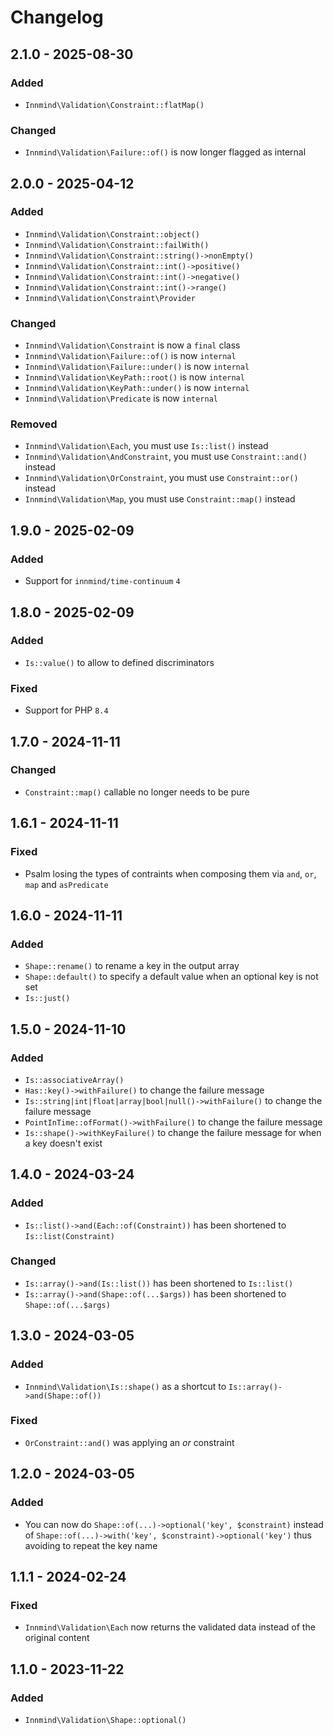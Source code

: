 # Changelog

## 2.1.0 - 2025-08-30

### Added

- `Innmind\Validation\Constraint::flatMap()`

### Changed

- `Innmind\Validation\Failure::of()` is now longer flagged as internal

## 2.0.0 - 2025-04-12

### Added

- `Innmind\Validation\Constraint::object()`
- `Innmind\Validation\Constraint::failWith()`
- `Innmind\Validation\Constraint::string()->nonEmpty()`
- `Innmind\Validation\Constraint::int()->positive()`
- `Innmind\Validation\Constraint::int()->negative()`
- `Innmind\Validation\Constraint::int()->range()`
- `Innmind\Validation\Constraint\Provider`

### Changed

- `Innmind\Validation\Constraint` is now a `final` class
- `Innmind\Validation\Failure::of()` is now `internal`
- `Innmind\Validation\Failure::under()` is now `internal`
- `Innmind\Validation\KeyPath::root()` is now `internal`
- `Innmind\Validation\KeyPath::under()` is now `internal`
- `Innmind\Validation\Predicate` is now `internal`

### Removed

- `Innmind\Validation\Each`, you must use `Is::list()` instead
- `Innmind\Validation\AndConstraint`, you must use `Constraint::and()` instead
- `Innmind\Validation\OrConstraint`, you must use `Constraint::or()` instead
- `Innmind\Validation\Map`, you must use `Constraint::map()` instead

## 1.9.0 - 2025-02-09

### Added

- Support for `innmind/time-continuum` `4`

## 1.8.0 - 2025-02-09

### Added

- `Is::value()` to allow to defined discriminators

### Fixed

- Support for PHP `8.4`

## 1.7.0 - 2024-11-11

### Changed

- `Constraint::map()` callable no longer needs to be pure

## 1.6.1 - 2024-11-11

### Fixed

- Psalm losing the types of contraints when composing them via `and`, `or`, `map` and `asPredicate`

## 1.6.0 - 2024-11-11

### Added

- `Shape::rename()` to rename a key in the output array
- `Shape::default()` to specify a default value when an optional key is not set
- `Is::just()`

## 1.5.0 - 2024-11-10

### Added

- `Is::associativeArray()`
- `Has::key()->withFailure()` to change the failure message
- `Is::string|int|float|array|bool|null()->withFailure()` to change the failure message
- `PointInTime::ofFormat()->withFailure()` to change the failure message
- `Is::shape()->withKeyFailure()` to change the failure message for when a key doesn't exist

## 1.4.0 - 2024-03-24

### Added

- `Is::list()->and(Each::of(Constraint))` has been shortened to `Is::list(Constraint)`

### Changed

- `Is::array()->and(Is::list())` has been shortened to `Is::list()`
- `Is::array()->and(Shape::of(...$args))` has been shortened to `Shape::of(...$args)`

## 1.3.0 - 2024-03-05

### Added

- `Innmind\Validation\Is::shape()` as a shortcut to `Is::array()->and(Shape::of())`

### Fixed

- `OrConstraint::and()` was applying an _or_ constraint

## 1.2.0 - 2024-03-05

### Added

- You can now do `Shape::of(...)->optional('key', $constraint)` instead of `Shape::of(...)->with('key', $constraint)->optional('key')` thus avoiding to repeat the key name

## 1.1.1 - 2024-02-24

### Fixed

- `Innmind\Validation\Each` now returns the validated data instead of the original content

## 1.1.0 - 2023-11-22

### Added

- `Innmind\Validation\Shape::optional()`
